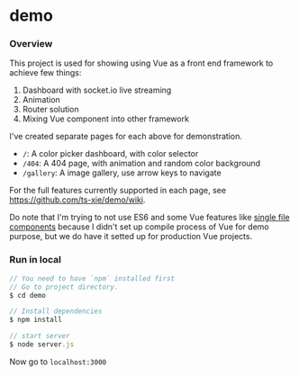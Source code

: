 # demo

### Overview

This project is used for showing using Vue as a front end framework to achieve few things:
1. Dashboard with socket.io live streaming
2. Animation
3. Router solution
4. Mixing Vue component into other framework

I've created separate pages for each above for demonstration.
* `/`: A color picker dashboard, with color selector
* `/404`: A 404 page, with animation and random color background
* `/gallery`: A image gallery, use arrow keys to navigate

For the full features currently supported in each page, see https://github.com/ts-xie/demo/wiki.

Do note that I'm trying to not use ES6 and some Vue features like [single file components](https://vuejs.org/v2/guide/single-file-components.html#Introduction)
because I didn't set up compile process of Vue for demo purpose, but we do have it setted up for production Vue projects.

### Run in local

```javascript
// You need to have `npm` installed first
// Go to project directory.
$ cd demo

// Install dependencies
$ npm install

// start server
$ node server.js
```
Now go to `localhost:3000`
